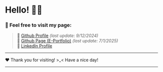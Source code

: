 # Hello! 👋🤝
### 🤗 Feel free to visit my page:

> 🔗 [Github Profile](https://github.com/mikaelhaqimi)                 _(last update: 9/12/2024)_ <br>
> 🔗 [Github Page (E-Portfolio)](https://mikaelhaqimi.github.io)       _(last update: 7/1/2025)_ <br>
> 🔗 [LinkedIn Profile](https://my.linkedin.com/in/mikael-haqimi-560881340) <br>
---
❤️ Thank you for visiting! >_< Have a nice day!

---
